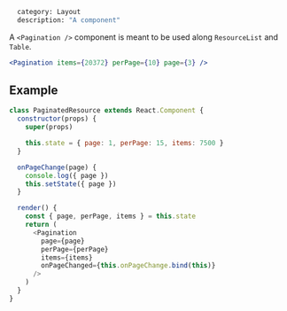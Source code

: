 ```meta
  category: Layout
  description: "A component"
```

A `<Pagination />` component is meant to be used along `ResourceList` and `Table`.

```jsx
<Pagination items={20372} perPage={10} page={3} />
```

## Example

```js
class PaginatedResource extends React.Component {
  constructor(props) {
    super(props)

    this.state = { page: 1, perPage: 15, items: 7500 }
  }

  onPageChange(page) {
    console.log({ page })
    this.setState({ page })
  }

  render() {
    const { page, perPage, items } = this.state
    return (
      <Pagination
        page={page}
        perPage={perPage}
        items={items}
        onPageChanged={this.onPageChange.bind(this)}
      />
    )
  }
}
```
